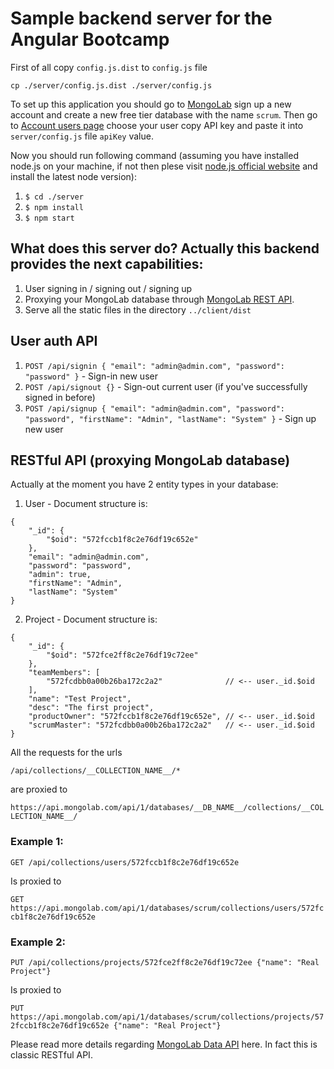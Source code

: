 # Sample backend server for the Angular Bootcamp

First of all copy `config.js.dist` to `config.js` file

`cp ./server/config.js.dist ./server/config.js`

To set up this application you should go to [MongoLab](https://mlab.com/) sign up a new account
and create a new free tier database with the name `scrum`. Then go to [Account users page](https://mlab.com/account-details/) choose your user
copy API key and paste it into `server/config.js` file `apiKey` value.

Now you should run following command (assuming you have installed node.js on your machine, if not then plese visit [node.js official website](https://nodejs.org/en/)
and install the latest node version):

1. `$ cd ./server`
2. `$ npm install`
3. `$ npm start`

## What does this server do? Actually this backend provides the next capabilities:

1. User signing in / signing out / signing up
2. Proxying your MongoLab database through [MongoLab REST API](http://docs.mlab.com/data-api/).
3. Serve all the static files in the directory `../client/dist`

## User auth API

1. `POST /api/signin { "email": "admin@admin.com", "password": "password" }` - Sign-in new user
2. `POST /api/signout {}` - Sign-out current user (if you've successfully signed in before)
3. `POST /api/signup { "email": "admin@admin.com", "password": "password", "firstName": "Admin", "lastName": "System" }` - Sign up new user

## RESTful API (proxying MongoLab database)

Actually at the moment you have 2 entity types in your database:

1. User - Document structure is:
```
{
    "_id": {
        "$oid": "572fccb1f8c2e76df19c652e"
    },
    "email": "admin@admin.com",
    "password": "password",
    "admin": true,
    "firstName": "Admin",
    "lastName": "System"
}
```

2. Project - Document structure is:
```
{
    "_id": {
        "$oid": "572fce2ff8c2e76df19c72ee"
    },
    "teamMembers": [
        "572fcdbb0a00b26ba172c2a2"              // <-- user._id.$oid
    ],
    "name": "Test Project",
    "desc": "The first project",
    "productOwner": "572fccb1f8c2e76df19c652e", // <-- user._id.$oid
    "scrumMaster": "572fcdbb0a00b26ba172c2a2"   // <-- user._id.$oid
}
```

All the requests for the urls

`/api/collections/__COLLECTION_NAME__/*`

are proxied to

`https://api.mongolab.com/api/1/databases/__DB_NAME__/collections/__COLLECTION_NAME__/`

### Example 1:

`GET /api/collections/users/572fccb1f8c2e76df19c652e` 
    
Is proxied to

`GET https://api.mongolab.com/api/1/databases/scrum/collections/users/572fccb1f8c2e76df19c652e`

### Example 2:

`PUT /api/collections/projects/572fce2ff8c2e76df19c72ee {"name": "Real Project"}` 

Is proxied to

`PUT https://api.mongolab.com/api/1/databases/scrum/collections/projects/572fccb1f8c2e76df19c652e {"name": "Real Project"}` 

Please read more details regarding [MongoLab Data API](http://docs.mlab.com/data-api/) here. In fact this is classic RESTful API.
